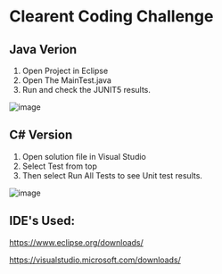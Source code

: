 # Clearent Coding Challenge
 
## Java Verion
1. Open Project in Eclipse
2. Open The MainTest.java
3. Run and check the JUNIT5 results.

![image](https://user-images.githubusercontent.com/71917988/133720839-5d7677b9-5e3d-4417-8fe9-ad8b801b4f1e.png)


## C# Version
1. Open solution file in Visual Studio
2. Select Test from top
3. Then select Run All Tests to see Unit test results.

![image](https://user-images.githubusercontent.com/71917988/133720210-f7781716-af4c-4acb-a0f6-7afee768db13.png)


## IDE's Used:
https://www.eclipse.org/downloads/

https://visualstudio.microsoft.com/downloads/
